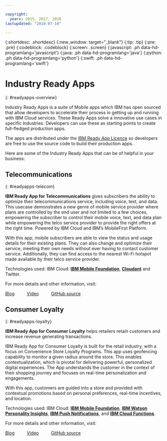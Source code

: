 ```yaml
---

copyright:
  years: 2015, 2017, 2018
lastupdated: "2018-07-10"

---
```


{:shortdesc: .shortdesc}
{:new_window: target="_blank"}
{:tip: .tip}
{:pre: .pre}
{:codeblock: .codeblock}
{:screen: .screen}
{:javascript: .ph data-hd-programlang='javascript'}
{:java: .ph data-hd-programlang='java'}
{:python: .ph data-hd-programlang='python'}
{:swift: .ph data-hd-programlang='swift'}

# Industry Ready Apps
{: #readyapps-overview}

Industry Ready Apps is a suite of Mobile apps which IBM has open sourced that allow developers to accelerate their process in getting up and running with IBM Cloud services. These Ready Apps solve a innovative use cases in specific Industries. Developers can use these as starting points to create full-fledged production apps.

The apps are distributed under the [IBM Ready App Licence](https://github.com/IBM-MIL/IBM-Ready-App-for-Telecommunications/blob/master/License.txt) so developers are free to use the source code to build their production apps.

Here are some of the Industry Ready Apps that can be of helpful in your business:

## Telecommunications
{: #readyapps-telecom}

**IBM Ready App for Telecommunications** gives subscribers the ability to optimize their telecommunications service, including voice, text, and data. This usecase demonstrates a new genre of mobile service provider where plans are controlled by the end user and not limited to a few choices, empowering the subscriber to control their mobile voice, text, and data plan while empowering the telco service provider to provide the right offers at the right time. Powered by IBM Cloud and IBM’s MobileFirst Platform.

With this app, mobile subscribers are able to view the status and usage details for their existing plans. They can also change and optimize their service, meeting their own needs without ever having to contact customer service. Additionally, they can find access to the nearest Wi-Fi hotspot made available by their telco service provider.

Technologies used: IBM Cloud: [**IBM Mobile Foundation**](https://console.bluemix.net/catalog/services/mobile-foundation/), [**Cloudant**](https://console.bluemix.net/catalog/services/cloudant) and Twitter.

For more details and other information, visit:

[Blog](https://developer.ibm.com/code/open/projects/ibm-ready-app-for-telecommunications/)&nbsp;&nbsp;&nbsp;&nbsp;&nbsp;&nbsp;&nbsp;&nbsp;&nbsp;&nbsp;[Video](https://vimeo.com/137391117)&nbsp;&nbsp;&nbsp;&nbsp;&nbsp;&nbsp;&nbsp;&nbsp;&nbsp;&nbsp;[GitHub source](https://github.com/IBM-MIL/IBM-Ready-App-for-Telecommunications)

## Consumer Loyalty
{: #readyapps-loyalty}

**IBM Ready App for Consumer Loyalty** helps retailers retain customers and increase revenue generating transactions.

IBM Ready App for Consumer Loyalty is built for the retail industry, with a focus on Convenience Store Loyalty Programs. This app uses geofencing capability to monitor a given radius around the store. This enables contextualization, which is pivotal for delivering powerful, personalized digital experiences. The App understands the customer in the context of their shopping journey and focuses on real-time personalization and engagements.

With this app, customers are guided into a store and provided with contextual promotions based on personal preferences, real-time incentives, and location.

Technologies used: IBM Cloud: [**IBM Mobile Foundation**](https://console.bluemix.net/catalog/services/mobile-foundation/), [**IBM Watson Personality Insights**](https://console.bluemix.net/catalog/services/personality-insights), [**IBM Push Notifications**](https://console.bluemix.net/catalog/services/push-notifications), and [**IBM Cloud Functions**](https://console.bluemix.net/openwhisk/).

For more details and other information, visit:

[Blog](https://developer.ibm.com/open/2015/10/19/ibm-ready-app-for-consumer-loyalty/)&nbsp;&nbsp;&nbsp;&nbsp;&nbsp;&nbsp;&nbsp;&nbsp;&nbsp;&nbsp;[Video](https://vimeo.com/135514099)&nbsp;&nbsp;&nbsp;&nbsp;&nbsp;&nbsp;&nbsp;&nbsp;&nbsp;&nbsp;[GitHub source](https://github.com/IBM-MIL/IBM-Ready-App-for-Loyalty)
  